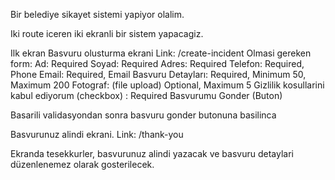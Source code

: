 Bir belediye sikayet sistemi yapiyor olalim.

Iki route iceren iki ekranli bir sistem yapacagiz.

Ilk ekran
Basvuru olusturma ekrani
Link:    /create-incident
    Olmasi gereken form:
        Ad: Required
        Soyad: Required
        Adres: Required
        Telefon: Required, Phone
        Email: Required, Email
        Basvuru Detayları: Required, Minimum 50, Maximum 200
        Fotograf: (file upload) Optional, Maximum 5
        Gizlilik kosullarini kabul ediyorum (checkbox) : Required
        Basvurumu Gonder (Buton)


Basarili validasyondan sonra basvuru gonder butonuna basilinca

Basvurunuz alindi ekrani.
Link: /thank-you

Ekranda tesekkurler, basvurunuz alindi yazacak ve basvuru detaylari düzenlenemez olarak gosterilecek.

